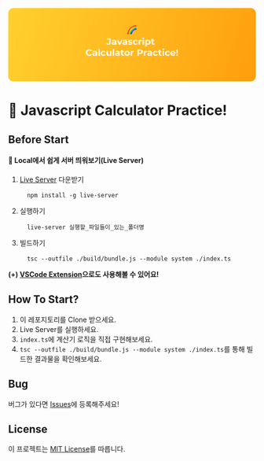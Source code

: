 <img src='./assets/images/readme_preview.png'>

# 💫 Javascript Calculator Practice!

## Before Start

#### 📌 Local에서 쉽게 서버 띄워보기(Live Server)

1. [Live Server](https://www.npmjs.com/package/live-server) 다운받기

   ```
     npm install -g live-server
   ```

2. 실행하기

   ```
     live-server 실행할_파일들이_있는_폴더명
   ```

3. 빌드하기

   ```
     tsc --outfile ./build/bundle.js --module system ./index.ts
   ```

<b>(+) [VSCode Extension](https://marketplace.visualstudio.com/items?itemName=ritwickdey.LiveServer)으로도 사용해볼 수 있어요!</b>

## How To Start?

1. 이 레포지토리를 Clone 받으세요.
2. Live Server를 실행하세요.
3. `index.ts`에 계산기 로직을 직접 구현해보세요.
4. `tsc --outfile ./build/bundle.js --module system ./index.ts`를 통해 빌드한 결과물을 확인해보세요.

## Bug

버그가 있다면 [Issues](https://github.com/ddongule/js-calculator-practice/issues)에 등록해주세요!

## License

이 프로젝트는 [MIT License](https://github.com/ddongule/js-calculator-practice/blob/master/LICENSE)를 따릅니다.

